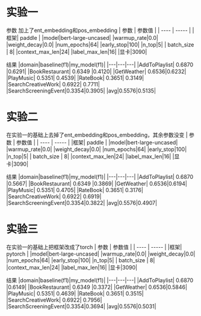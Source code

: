 # 实验一
参数
加上了ent_embedding和pos_embedding
| 参数 | 参数值 |
| ---- | ----- |
|框架| paddle |
|model|bert-large-uncased|
|warmup_rate|0.0|
|weight_decay|0.0|
|num_epochs|64|
|early_stop|100|
|n_top|5|
| batch_size | 8|
|context_max_len|24|
|label_max_len|16|
|显卡|3090|

结果
|domain|baseline(f1)|my_model(f1)|
|---|---|---|
|AddToPlaylist| 0.6870 |0.6291|
|BookRestaurant| 0.6349 |0.4120|
|GetWeather| 0.6536|0.6232|
|PlayMusic| 0.5351| 0.4539|
|RateBook| 0.3651| 0.3149|
|SearchCreativeWork| 0.6922| 0.7711|
|SearchScreeningEvent|0.3354|0.3905|
|avg|0.5576|0.5135|

# 实验二
在实验一的基础上去掉了ent_embedding和pos_embedding，其余参数没变
| 参数 | 参数值 |
| ---- | ----- |
|框架| paddle |
|model|bert-large-uncased|
|warmup_rate|0.0|
|weight_decay|0.0|
|num_epochs|64|
|early_stop|100|
|n_top|5|
| batch_size | 8|
|context_max_len|24|
|label_max_len|16|
|显卡|3090|

结果
|domain|baseline(f1)|my_model(f1)|
|---|---|---|
|AddToPlaylist| 0.6870 |0.5667|
|BookRestaurant| 0.6349 |0.3869|
|GetWeather| 0.6536|0.6194|
|PlayMusic| 0.5351| 0.4705|
|RateBook| 0.3651| 0.3176|
|SearchCreativeWork| 0.6922| 0.6919|
|SearchScreeningEvent|0.3354|0.3822|
|avg|0.5576|0.4907|

# 实验三
在实验一的基础上把框架改成了torch
| 参数 | 参数值 |
| ---- | ----- |
|框架| pytorch |
|model|bert-large-uncased|
|warmup_rate|0.0|
|weight_decay|0.0|
|num_epochs|64|
|early_stop|100|
|n_top|5|
| batch_size | 8|
|context_max_len|24|
|label_max_len|16|
|显卡|3090|

结果
|domain|baseline(f1)|my_model(f1)|
|---|---|---|
|AddToPlaylist| 0.6870 |0.6149|
|BookRestaurant| 0.6349 |0.3372|
|GetWeather| 0.6536|0.5846|
|PlayMusic| 0.5351| 0.4639|
|RateBook| 0.3651| 0.3515|
|SearchCreativeWork| 0.6922| 0.7956|
|SearchScreeningEvent|0.3354|0.3694|
|avg|0.5576|0.5031|